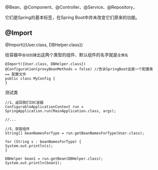 @Bean、@Component、@Controller、@Service、@Repository，

它们是Spring的基本标签，在Spring Boot中并未改变它们原来的功能。


@Import
---

@Import({User.class, DBHelper.class})

给容器中`自动创建`出这两个类型的组件、默认组件的名字就是`全类名`


    @Import({User.class, DBHelper.class})
    @Configuration(proxyBeanMethods = false) //告诉SpringBoot这是一个配置类 == 配置文件
    public class MyConfig {
    }

测试类

    //1、返回我们IOC容器
    ConfigurableApplicationContext run = SpringApplication.run(MainApplication.class, args);
    
    //...
    
    //5、获取组件
    String[] beanNamesForType = run.getBeanNamesForType(User.class);
    
    for (String s : beanNamesForType) {
    System.out.println(s);
    }
    
    DBHelper bean1 = run.getBean(DBHelper.class);
    System.out.println(bean1);